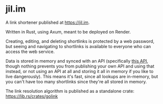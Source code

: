 # jil.im

A link shortener published at <https://jil.im>.

Written in Rust, using Axum, meant to be deployed on Render.

Creating, editing, and deleting shortlinks is protected by a web password, but seeing and navigating to shortlinks is available to everyone who can access the web service.

Data is stored in memory and synced with an API (specifically [this API](https://github.com/jameslittle230/jil-api), though nothing prevents you from publishing your own API and using that instead, or not using an API at all and storing it all in memory if you like to live dangerously). This means it's fast, since all lookups are in-memory, but you can't have too many shortlinks since they're all stored in memory.

The link resolution algorithm is published as a standalone crate: <https://lib.rs/crates/golink>
